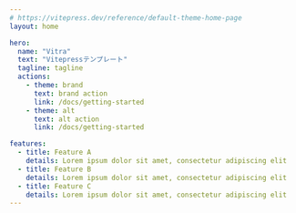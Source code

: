 ```yaml
---
# https://vitepress.dev/reference/default-theme-home-page
layout: home

hero:
  name: "Vitra"
  text: "Vitepressテンプレート"
  tagline: tagline
  actions:
    - theme: brand
      text: brand action
      link: /docs/getting-started
    - theme: alt
      text: alt action
      link: /docs/getting-started

features:
  - title: Feature A
    details: Lorem ipsum dolor sit amet, consectetur adipiscing elit
  - title: Feature B
    details: Lorem ipsum dolor sit amet, consectetur adipiscing elit
  - title: Feature C
    details: Lorem ipsum dolor sit amet, consectetur adipiscing elit
---
```



